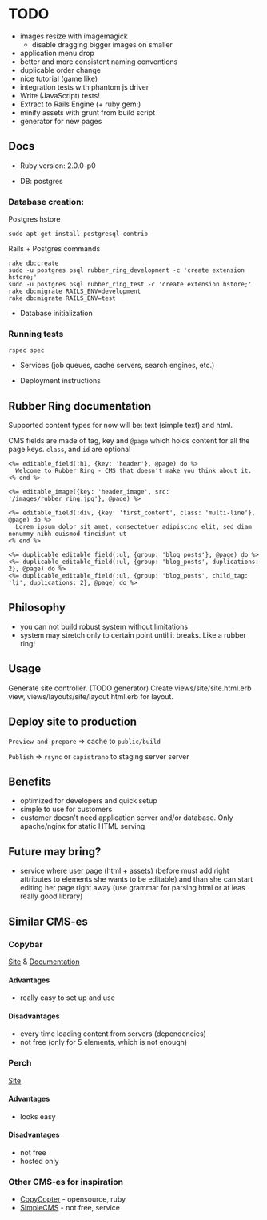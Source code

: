 # TODO
- images resize with imagemagick
	- disable dragging bigger images on smaller
- application menu drop
- better and more consistent naming conventions
- duplicable order change
- nice tutorial (game like)
- integration tests with phantom js driver
- Write (JavaScript) tests!
- Extract to Rails Engine (+ ruby gem:)
- minify assets with grunt from build script
- generator for new pages

## Docs

* Ruby version: 2.0.0-p0

* DB: postgres

### Database creation:

Postgres hstore

    sudo apt-get install postgresql-contrib

Rails + Postgres commands

	rake db:create
    sudo -u postgres psql rubber_ring_development -c 'create extension hstore;'
    sudo -u postgres psql rubber_ring_test -c 'create extension hstore;'
    rake db:migrate RAILS_ENV=development
    rake db:migrate RAILS_ENV=test


* Database initialization

### Running tests

    rspec spec

* Services (job queues, cache servers, search engines, etc.)

* Deployment instructions

## Rubber Ring documentation

Supported content types for now will be: text (simple text) and html.

CMS fields are made of tag, key and `@page` which holds content for all the page keys. `class`, and `id` are optional
	
	<%= editable_field(:h1, {key: 'header'}, @page) do %>
	  Welcome to Rubber Ring - CMS that doesn't make you think about it.
	<% end %>

	<%= editable_image({key: 'header_image', src: '/images/rubber_ring.jpg'}, @page) %>
	
	<%= editable_field(:div, {key: 'first_content', class: 'multi-line'}, @page) do %>
	  Lorem ipsum dolor sit amet, consectetuer adipiscing elit, sed diam nonummy nibh euismod tincidunt ut
	<% end %>
	
	<%= duplicable_editable_field(:ul, {group: 'blog_posts'}, @page) do %>
	<%= duplicable_editable_field(:ul, {group: 'blog_posts', duplications: 2}, @page) do %>
	<%= duplicable_editable_field(:ul, {group: 'blog_posts', child_tag: 'li', duplications: 2}, @page) do %>

## Philosophy

* you can not build robust system without limitations
* system may stretch only to certain point until it breaks. Like a rubber ring!

## Usage

Generate site controller. (TODO generator)
Create views/site/site.html.erb view, views/layouts/site/layout.html.erb for layout.

## Deploy site to production

`Preview and prepare` => cache to `public/build`

`Publish` => `rsync` or `capistrano` to staging server server

## Benefits

- optimized for developers and quick setup
- simple to use for customers
- customer doesn't need application server and/or database. Only apache/nginx for static HTML serving 

## Future may bring?

- service where user page (html + assets) (before must add right attributes to elements she wants to be editable) and than she can start editing her page right away (use grammar for parsing html or at leas really good library)


## Similar CMS-es

### Copybar

[Site](https://copybar.io) & [Documentation](https://copybar.io/documentation#quickstartUsers)

#### Advantages
- really easy to set up and use

#### Disadvantages
- every time loading content from servers (dependencies)
- not free (only for 5 elements, which is not enough)

### Perch
[Site](http://grabaperch.com/)

#### Advantages
- looks easy

#### Disadvantages
- not free
- hosted only

### Other CMS-es for inspiration
- [CopyCopter](http://copycopter.com) - opensource, ruby
- [SimpleCMS](http://www.simplecms.com) - not free, service

